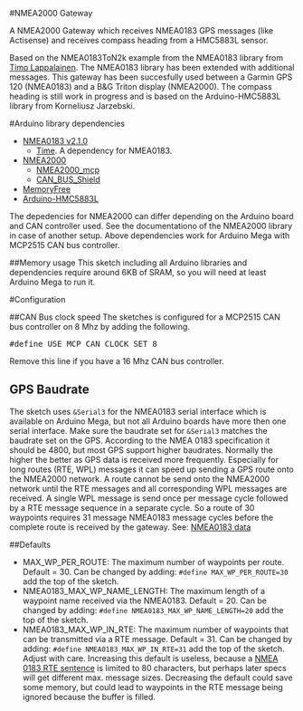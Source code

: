 #NMEA2000 Gateway

A NMEA2000 Gateway which receives NMEA0183 GPS messages (like Actisense) and receives compass heading from a HMC5883L sensor.

Based on the NMEA0183ToN2k example from the NMEA0183 library from [Timo Lappalainen](https://github.com/ttlappalainen).
The NMEA0183 library has been extended with additional messages.
This gateway has been succesfully used between a Garmin GPS 120 (NMEA0183) and a B&G Triton display (NMEA2000).
The compass heading is still work in progress and is based on the Arduino-HMC5883L library from Korneliusz Jarzebski.

#Arduino library dependencies

* [NMEA0183 v2.1.0](https://github.com/tonswieb/NMEA0183/tree/2.1.0)
	* [Time](https://github.com/PaulStoffregen/Time). A dependency for NMEA0183.
* [NMEA2000](https://github.com/ttlappalainen/NMEA2000)
	* [NMEA2000_mcp](https://github.com/ttlappalainen/NMEA2000_mcp)
	* [CAN\_BUS\_Shield](https://github.com/ttlappalainen/CAN_BUS_Shield)
* [MemoryFree](https://github.com/McNeight/MemoryFree)
* [Arduino-HMC5883L](https://github.com/jarzebski/Arduino-HMC5883L)

The depedencies for NMEA2000 can differ depending on the Arduino board and CAN controller used. See the documentationo of the NMEA2000 library in case of another setup. Above dependencies work for Arduino Mega with MCP2515 CAN bus controller.

##Memory usage
This sketch including all Arduino libraries and dependencies require around 6KB of SRAM, so you will need at least Arduino Mega to run it.

#Configuration

##CAN Bus clock speed
The sketches is configured for a MCP2515 CAN bus controller on 8 Mhz by adding the following.
<pre>
#define USE_MCP_CAN_CLOCK_SET 8
</pre>
Remove this line if you have a 16 Mhz CAN bus controller.

## GPS Baudrate
The sketch uses `&Serial3` for the NMEA0183 serial interface which is available on Arduino Mega, but not all Arduino boards have more then one serial interface. Make sure the baudrate set for `&Serial3` matches the baudrate set on the GPS. According to the NMEA 0183 specification it should be 4800, but most GPS support higher baudrates. Normally the higher the better as GPS data is received more frequently. Especially for long routes (RTE, WPL) messages it can speed up sending a GPS route onto the NMEA2000 network. A route cannot be send onto the NMEA2000 network until the RTE messages and all corresponding WPL messages are received. A single WPL message is send once per message cycle followed by a RTE message sequence in a separate cycle. So a route of 30 waypoints requires 31 message NMEA0183 message cycles before the complete route is received by the gateway. See: [NMEA0183 data](www.gpsinformation.org/dale/nmea.htm)

##Defaults
* MAX\_WP\_PER\_ROUTE: The maximum number of waypoints per route. Default = 30. Can be changed by adding:
`#define MAX_WP_PER_ROUTE=30` add the top of the sketch.
* NMEA0183\_MAX\_WP\_NAME\_LENGTH: The maximum length of a waypoint name received via the NMEA0183. Default = 20. Can be changed by adding:
`#define NMEA0183_MAX_WP_NAME_LENGTH=20` add the top of the sketch.
* NMEA0183\_MAX\_WP\_IN\_RTE: The maximum number of waypoints that can be transmitted via a RTE message. Default = 31. Can be changed by adding:
`#define NMEA0183_MAX_WP_IN_RTE=31` add the top of the sketch. Adjust with care. Increasing this default is useless, because a [NMEA 0183 RTE sentence](http://www.gpsinformation.org/dale/nmea.htm#RTE) is limited to 80 characters, but perhaps later specs will get different max. message sizes. Decreasing the default could save some memory, but could lead to waypoints in the RTE message being ignored because the buffer is filled.




